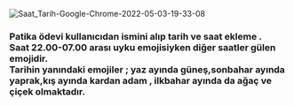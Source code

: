 

![Saat_Tarih-Google-Chrome-2022-05-03-19-33-08](https://user-images.githubusercontent.com/83772404/166498657-595620e4-4d89-44ed-95a6-022989606c18.gif)

### Patika ödevi kullanıcıdan ismini alıp tarih ve saat ekleme . <br>Saat 22.00-07.00 arası uyku emojisiyken diğer saatler gülen emojidir. <br> Tarihin yanındaki emojiler ; yaz ayında güneş,sonbahar ayında yaprak,kış ayında kardan adam , ilkbahar ayında da ağaç ve çiçek  olmaktadır.
